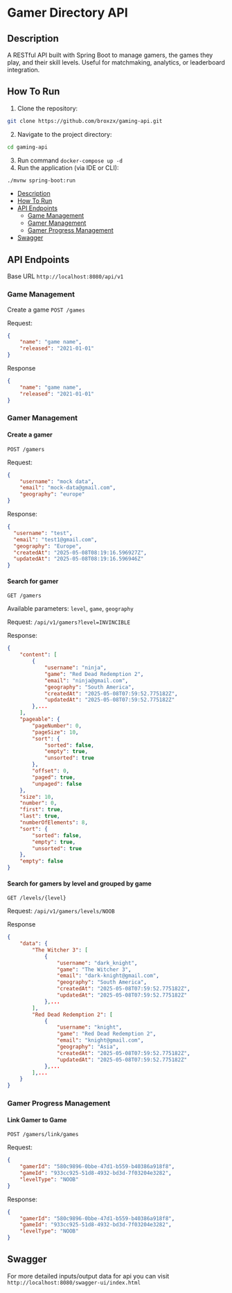 # Gamer Directory API
## Description
A RESTful API built with Spring Boot to manage gamers, the games they play, and their skill levels.
Useful for matchmaking, analytics, or leaderboard integration.

## How To Run
1. Clone the repository:
```bash
git clone https://github.com/broxzx/gaming-api.git
```
2. Navigate to the project directory:
```bash
cd gaming-api
```
3. Run command `docker-compose up -d`
4. Run the application (via IDE or CLI):
```bash
./mvnw spring-boot:run
```

- [Description](#description)
- [How To Run](#how-to-run)
- [API Endpoints](#api-endpoints)
    - [Game Management](#game-management)
    - [Gamer Management](#gamer-management)
    - [Gamer Progress Management](#gamer-progress-management)
- [Swagger](#swagger)

## API Endpoints
Base URL `http://localhost:8080/api/v1`

### Game Management
Create a game
`POST /games`

Request:
```json
{
    "name": "game name",
    "released": "2021-01-01"
}
```

Response
```json
{
    "name": "game name",
    "released": "2021-01-01"
}
```


### Gamer Management
#### Create a gamer
`POST /gamers`

Request:
```json
{
    "username": "mock data",
    "email": "mock-data@gmail.com",
    "geography": "europe"
}
```

Response:
```json
{
  "username": "test",
  "email": "test1@gmail.com",
  "geography": "Europe",
  "createdAt": "2025-05-08T08:19:16.596927Z",
  "updatedAt": "2025-05-08T08:19:16.596946Z"
}
```

#### Search for gamer
`GET /gamers`

Available parameters: `level`, `game`, `geography`

Request:
`/api/v1/gamers?level=INVINCIBLE`

Response:
```json
{
    "content": [
        {
            "username": "ninja",
            "game": "Red Dead Redemption 2",
            "email": "ninja@gmail.com",
            "geography": "South America",
            "createdAt": "2025-05-08T07:59:52.775182Z",
            "updatedAt": "2025-05-08T07:59:52.775182Z"
        },...
    ],
    "pageable": {
        "pageNumber": 0,
        "pageSize": 10,
        "sort": {
            "sorted": false,
            "empty": true,
            "unsorted": true
        },
        "offset": 0,
        "paged": true,
        "unpaged": false
    },
    "size": 10,
    "number": 0,
    "first": true,
    "last": true,
    "numberOfElements": 8,
    "sort": {
        "sorted": false,
        "empty": true,
        "unsorted": true
    },
    "empty": false
}
```

#### Search for gamers by level and grouped by game
`GET /levels/{level}`

Request: 
`/api/v1/gamers/levels/NOOB`

Response
```json
{
    "data": {
        "The Witcher 3": [
            {
                "username": "dark_knight",
                "game": "The Witcher 3",
                "email": "dark-knight@gmail.com",
                "geography": "South America",
                "createdAt": "2025-05-08T07:59:52.775182Z",
                "updatedAt": "2025-05-08T07:59:52.775182Z"
            },...
        ],
        "Red Dead Redemption 2": [
            {
                "username": "knight",
                "game": "Red Dead Redemption 2",
                "email": "knight@gmail.com",
                "geography": "Asia",
                "createdAt": "2025-05-08T07:59:52.775182Z",
                "updatedAt": "2025-05-08T07:59:52.775182Z"
            },...
        ],...
    }
}
```

### Gamer Progress Management
#### Link Gamer to Game
`POST /gamers/link/games`

Request:
```json
{
    "gamerId": "580c9896-0bbe-47d1-b559-b40386a918f8",
    "gameId": "933cc925-51d8-4932-bd3d-7f03204e3282",
    "levelType": "NOOB"
}
```

Response:
```json
{
    "gamerId": "580c9896-0bbe-47d1-b559-b40386a918f8",
    "gameId": "933cc925-51d8-4932-bd3d-7f03204e3282",
    "levelType": "NOOB"
}
```

## Swagger
For more detailed inputs/output data for api you can visit `http://localhost:8080/swagger-ui/index.html`